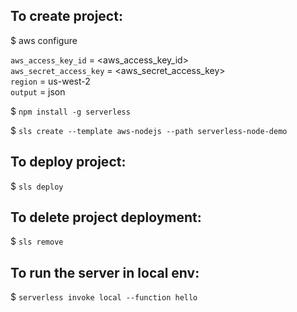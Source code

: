 ## To create project:
$ aws configure

`aws_access_key_id` = <aws_access_key_id><br>
`aws_secret_access_key` = <aws_secret_access_key><br>
`region` = us-west-2<br>
`output` = json

$ `npm install -g serverless`

$ `sls create --template aws-nodejs --path serverless-node-demo`

## To deploy project:

$ `sls deploy`

## To delete project deployment:

$ `sls remove`

## To run the server in local env:

$ `serverless invoke local --function hello`


